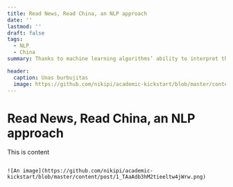 ```yaml
---
title: Read News, Read China, an NLP approach
date: ''
lastmod: ''
draft: false
tags:
  - NLP
  - China
summary: Thanks to machine learning algorithms’ ability to interpret the massive text to the understandable message, tracking the polices change from the enormous volume of the news reports is feasible at this point. Here I present this case study utilizing the text of Network News Broadcast to discover the policy changes of China.https://medium.com/@ypi_78836/read-news-read-china-an-nlp-approach-68fe07d1c53

header:
  caption: Unas burbujitas
  image: https://github.com/nikipi/academic-kickstart/blob/master/content/post/1_TAaAdb3hM2tieeltw4jWrw.png
---
```

# Read News, Read China, an NLP approach

This is content




```

![An image](https://github.com/nikipi/academic-kickstart/blob/master/content/post/1_TAaAdb3hM2tieeltw4jWrw.png)
